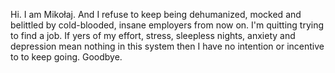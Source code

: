 Hi. I am Mikołaj. And I refuse to keep being dehumanized, mocked and belittled by cold-blooded, insane employers from now on. I'm quitting trying to find a job. If yers of my effort, stress, sleepless nights, anxiety and depression mean nothing in this system then I have no intention or incentive to to keep going. Goodbye.
